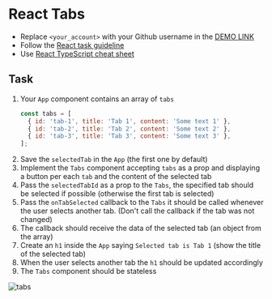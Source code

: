 # React Tabs
- Replace `<your_account>` with your Github username in the [DEMO LINK](https://krasnobokydima.github.io/react_tabs/)
- Follow the [React task guideline](https://github.com/mate-academy/react_task-guideline#react-tasks-guideline)
- Use [React TypeScript cheat sheet](https://mate-academy.github.io/fe-program/js/extra/react-typescript)

## Task
1. Your `App` component contains an array of `tabs`
    ```javascript
    const tabs = [
      { id: 'tab-1', title: 'Tab 1', content: 'Some text 1' },
      { id: 'tab-2', title: 'Tab 2', content: 'Some text 2' },
      { id: 'tab-3', title: 'Tab 3', content: 'Some text 3' },
    ];
    ```
1. Save the `selectedTab` in the `App` (the first one by default)
2. Implement the `Tabs` component accepting `tabs` as a prop
   and displaying a button per each `tab` and the content of the selected tab
3. Pass the `selectedTabId` as a prop to the `Tabs`, the specified tab should be selected if possible
  (otherwise the first tab is selected)
4. Pass the `onTabSelected` callback to the `Tabs`
   it should be called whenever the user selects another tab.
   (Don't call the callback if the tab was not changed)
5. The callback should receive the data of the selected tab (an object from the array)
6. Create an `h1` inside the `App` saying `Selected tab is Tab 1` (show the title of the selected tab)
7. When the user selects another tab the `h1` should be updated accordingly
8. The `Tabs` component should be stateless

![tabs](./description/tabs.gif)
